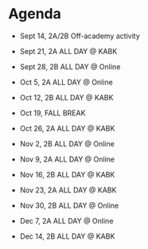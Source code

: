 # Agenda

* Sept 14, 2A/2B Off-academy activity

* Sept 21, 2A ALL DAY @ KABK
* Sept 28, 2B ALL DAY @ Online
* Oct 5, 2A ALL DAY @ Online
* Oct 12, 2B ALL DAY @ KABK

* Oct 19, FALL BREAK

* Oct 26, 2A ALL DAY @ KABK
* Nov 2, 2B ALL DAY @ Online
* Nov 9, 2A ALL DAY @ Online
* Nov 16, 2B ALL DAY @ KABK

* Nov 23, 2A ALL DAY @ KABK
* Nov 30, 2B ALL DAY @ Online
* Dec 7, 2A ALL DAY @ Online
* Dec 14, 2B ALL DAY @ KABK

